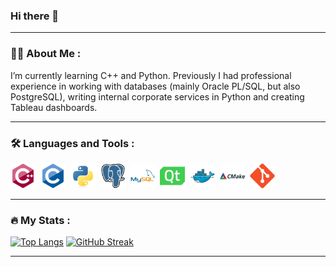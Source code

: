 
### Hi there 👋

---
### :man_technologist: About Me :
I’m currently learning C++ and Python.
Previously I had professional experience in working with databases (mainly Oracle PL/SQL, but also PostgreSQL), writing internal corporate services in Python and creating Tableau dashboards.

---

### :hammer_and_wrench: Languages and Tools :
<div>
  <img src="images/cplusplus-original.svg" title="C++" alt="C++" width="40" height="40"/>&nbsp;
  <img src="images/c-original.svg" title="C" alt="C" width="40" height="40"/>&nbsp;
  <img src="images/python-original.svg" title="Python" alt="Python" width="40" height="40"/>&nbsp;
  <img src="images/postgresql-original.svg" title="postgresql" alt="postgresql" width="40" height="40"/>&nbsp;
  <img src="images/mysql-original-wordmark.svg" title="mysql" alt="mysql" width="40" height="40"/>&nbsp;
  <img src="images/qt-original.svg" title="Qt" alt="Qt" width="40" height="40"/>&nbsp;
  <img src="images/docker-original.svg" title="Docker" alt="Docker" width="40" height="40"/>&nbsp;
  <img src="images/cmake-original-wordmark.svg" title="CMake" alt="CMake" width="40" height="40"/>&nbsp;
  <img src="images/git-original.svg" title="Git" alt="Git" width="40" height="40"/>&nbsp;
</div>

---

### :fire: My Stats :
[![Top Langs](https://github-readme-stats.vercel.app/api/top-langs/?username=punkertron&layout=compact&theme=vision-friendly-dark)](https://github.com/anuraghazra/github-readme-stats)
[![GitHub Streak](http://github-readme-streak-stats.herokuapp.com?user=punkertron&theme=dark&background=000000)](https://git.io/streak-stats)

---

<!--
**punkertron/punkertron** is a ✨ _special_ ✨ repository because its `README.md` (this file) appears on your GitHub profile.

Here are some ideas to get you started:

- 🔭 I’m currently working on ...
- 🌱 I’m currently learning ...
- 👯 I’m looking to collaborate on ...
- 🤔 I’m looking for help with ...
- 💬 Ask me about ...
- 📫 How to reach me: ...
- 😄 Pronouns: ...
- ⚡ Fun fact: ...
-->
